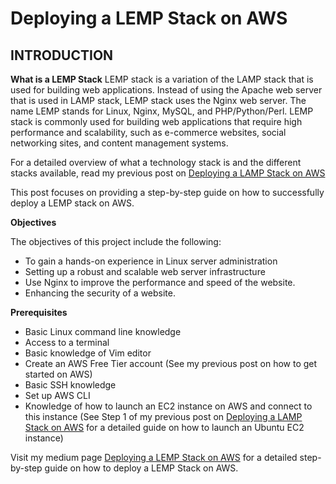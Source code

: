 # __Deploying a LEMP Stack on AWS__
## __INTRODUCTION__

__What is a LEMP Stack__
LEMP stack is a variation of the LAMP stack that is used for building web applications. Instead of using the Apache web server that is used in LAMP stack, LEMP stack uses the Nginx web server. The name LEMP stands for Linux, Nginx, MySQL, and PHP/Python/Perl. LEMP stack is commonly used for building web applications that require high performance and scalability, such as e-commerce websites, social networking sites, and content management systems.

For a detailed overview of what a technology stack is and the different stacks available, read my previous post on [Deploying a LAMP Stack on AWS](https://medium.com/@angalabiridortimiariyemaxwell/deploying-a-lamp-stack-on-aws-baa300230630 "Deploying a LAMP stack on AWS") 

This post focuses on providing a step-by-step guide on how to successfully deploy a LEMP stack on AWS.

__Objectives__

The objectives of this project include the following:

* To gain a hands-on experience in Linux server administration
* Setting up a robust and scalable web server infrastructure
* Use Nginx to improve the performance and speed of the website.
* Enhancing the security of a website.

__Prerequisites__
* Basic Linux command line knowledge
* Access to a terminal
* Basic knowledge of Vim editor
* Create an AWS Free Tier account (See my previous post on how to get started on AWS)
* Basic SSH knowledge
* Set up AWS CLI
* Knowledge of how to launch an EC2 instance on AWS and connect to this instance (See Step 1 of my previous post on [Deploying a LAMP Stack on AWS](https://medium.com/@angalabiridortimiariyemaxwell/deploying-a-lamp-stack-on-aws-baa300230630 "Deploying a LAMP stack on AWS") for a detailed guide on how to launch an Ubuntu EC2 instance)

Visit my medium page [Deploying a LEMP Stack on AWS](https://medium.com/@angalabiridortimiariyemaxwell/deploying-a-lemp-stack-on-aws-b3716b8fdaef "Deploying a LAMP stack on AWS") for a detailed step-by-step guide on how to deploy a LEMP Stack on AWS.